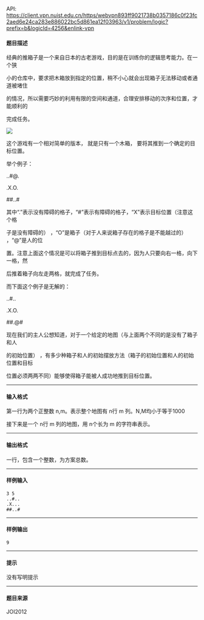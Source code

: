 API: https://client.vpn.nuist.edu.cn/https/webvpn893ff9021738b0357186c0f23fc2aed6e24ca283e886022bc5d861ea12f03963/v1/problem/logic?prefix=b&logicId=4256&enlink-vpn

#### 题目描述

经典的推箱子是一个来自日本的古老游戏，目的是在训练你的逻辑思考能力。在一个狭

小的仓库中，要求把木箱放到指定的位置，稍不小心就会出现箱子无法移动或者通道被堵住

的情况，所以需要巧妙的利用有限的空间和通道，合理安排移动的次序和位置，才能顺利的

完成任务。

![](../file/4256_0.png)

这个游戏有一个相对简单的版本， 就是只有一个木箱， 要将其推到一个确定的目标位置。

举个例子：

..#@.

.X.O.

##..#

其中“.”表示没有障碍的格子，“#”表示有障碍的格子，“X”表示目标位置（注意这个格

子是没有障碍的） ，“O”是箱子（对于人来说箱子存在的格子是不能越过的） ，“@”是人的位

置。注意上面这个情况是可以将箱子推到目标点去的，因为人只要向右一格，向下一格，然

后推着箱子向左走两格，就完成了任务。

而下面这个例子是无解的：

..#..

.X.O.

##.@#

现在我们的主人公想知道，对于一个给定的地图（与上面两个不同的是没有了箱子和人

的初始位置） ，有多少种箱子和人的初始摆放方法（箱子的初始位置和人的初始位置和目标

位置必须两两不同）能够使得箱子能被人成功地推到目标位置。

---

#### 输入格式

第一行为两个正整数 n,m。表示整个地图有 n行 m 列。N,M均小于等于1000

接下来是一个 n行 m 列的地图，用 n个长为 m 的字符串表示。

---

#### 输出格式

一行，包含一个整数，为方案总数。

---

#### 样例输入
```
3 5
..#..
.X...
##..#

```

---

#### 样例输出
```
9
```

---

#### 提示

没有写明提示

---

#### 题目来源

JOI2012